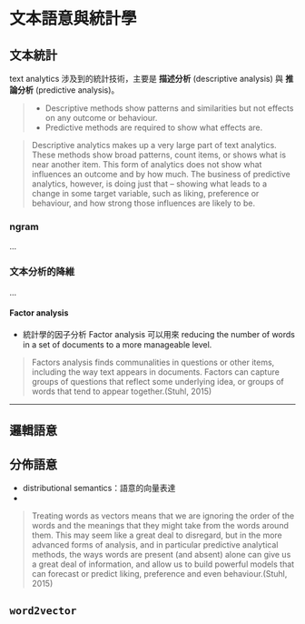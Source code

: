 # 文本語意與統計學


## 文本統計

text analytics 涉及到的統計技術，主要是 **描述分析** (descriptive analysis) 與 **推論分析** (predictive analysis)。

> - Descriptive methods show patterns and similarities but not effects on any outcome or behaviour. 
> - Predictive methods are required to show what effects are.



> Descriptive analytics makes up a very large part of text analytics. These methods show broad patterns, count items, or shows what is near another item. This form of analytics does not show what influences an outcome and by how much. The business of predictive analytics, however, is doing just that – showing what leads to a change in some target variable, such as liking, preference or behaviour, and how strong those influences are likely to be.



### ngram
...

### 文本分析的降維
...
#### Factor analysis

- 統計學的因子分析 Factor analysis 可以用來 reducing the number of words in a set of documents to a more manageable level. 

> Factors analysis finds communalities in questions or other items, including the way text appears in documents. Factors can capture groups of questions that reflect some underlying idea, or groups of words that tend to appear together.(Stuhl, 2015)











---
## 邏輯語意




## 分佈語意 

- distributional semantics：語意的向量表達
- 



> Treating words as vectors means that we are ignoring the order of the words and the meanings that they might take from the words around them. This may seem like a great deal to disregard, but in the more advanced forms of analysis, and in particular predictive analytical methods, the ways words are present (and absent) alone can give us a great deal of information, and allow us to build powerful models that can forecast or predict liking, preference and even behaviour.(Stuhl, 2015)


## `word2vector` 